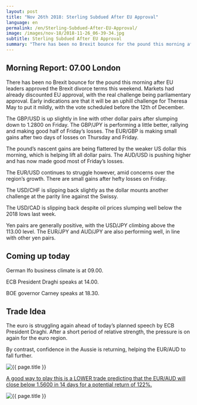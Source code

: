 ```yaml
---
layout: post
title: "Nov 26th 2018: Sterling Subdued After EU Approval"
language: en
permalink: /en/Sterling-Subdued-After-EU-Approval/
image: /images/nov-18/2018-11-26_06-39-34.jpg
subtitle: Sterling Subdued After EU Approval
summary: "There has been no Brexit bounce for the pound this morning after EU leaders approved the Brexit divorce terms this weekend. Markets had already discounted EU approval, with the real challenge being parliamentary approval"
---
```

## Morning Report: 07.00 London

There has been no Brexit bounce for the pound this morning after EU leaders approved the Brexit divorce terms this weekend. Markets had already discounted EU approval, with the real challenge being parliamentary approval. Early indications are that it will be an uphill challenge for Theresa May to put it mildly, with the vote scheduled before the 12th of December. 

The GBP/USD is up slightly in line with other dollar pairs after slumping down to 1.2800 on Friday. The GBP/JPY is performing a little better, rallying and making good half of Friday’s losses. The EUR/GBP is making small gains after two days of losses on Thursday and Friday. 

The pound’s nascent gains are being flattered by the weaker US dollar this morning, which is helping lift all dollar pairs. The AUD/USD is pushing higher and has now made good most of Friday’s losses. 

The EUR/USD continues to struggle however, amid concerns over the region’s growth. There are small gains after hefty losses on Friday. 

The USD/CHF is slipping back slightly as the dollar mounts another challenge at the parity line against the Swissy. 

The USD/CAD is slipping back despite oil prices slumping well below the 2018 lows last week. 

Yen pairs are generally positive, with the USD/JPY climbing above the 113.00 level. The EUR/JPY and AUD/JPY are also performing well, in line with other yen pairs. 

## Coming up today

German Ifo business climate is at 09.00. 

ECB President Draghi speaks at 14.00. 

BOE governor Carney speaks at 18.30. 

## Trade Idea

The euro is struggling again ahead of today’s planned speech by ECB President Draghi. After a short period of relative strength, the pressure is on again for the euro region. 

By contrast, confidence in the Aussie is returning, helping the EUR/AUD to fall further.

<img class="post-image" src="{{ site.url }}/images/nov-18/2018-11-26_06-39-34.jpg" alt="{{ page.title }}" title="{{ page.title }}">

<a href="%LINK%%?currency=GBP&market=forex&underlying=frxEURAUD&formname=higherlower&duration_amount=14&duration_units=d&amount=10&amount_type=stake&expiry_type=duration&barrier=1.5600" target="_blank">A good way to play this is a LOWER trade predicting that the EUR/AUD will close below 1.5600 in 14 days for a potential return of 122%.</a>

<img class="post-image" src="{{ site.url }}/images/nov-18/2018-11-26_06-45-57.jpg" alt="{{ page.title }}" title="{{ page.title }}">